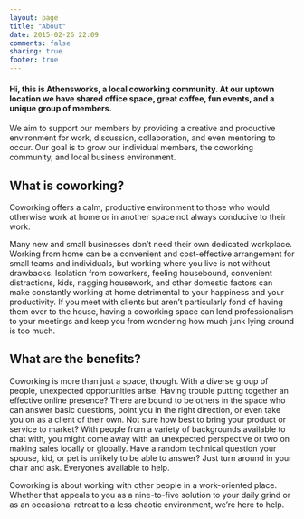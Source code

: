 ```yaml
---
layout: page
title: "About"
date: 2015-02-26 22:09
comments: false
sharing: true
footer: true
---
```


#### Hi, this is Athensworks, a local coworking community. At our uptown location we have shared office space, great coffee, fun events, and a unique group of members.

We aim to support our members by providing a creative and productive environment for work, discussion, collaboration, and even mentoring to occur. Our goal is to grow our individual members, the coworking community, and local business environment.

What is coworking?
------------------
Coworking offers a calm, productive environment to those who would otherwise work at home or in another space not always conducive to their work.

Many new and small businesses don’t need their own dedicated workplace. Working from home can be a convenient and cost-effective arrangement for small teams and individuals, but working where you live is not without drawbacks. Isolation from coworkers, feeling housebound, convenient distractions, kids, nagging housework, and other domestic factors can make constantly working at home detrimental to your happiness and your productivity. If you meet with clients but aren’t particularly fond of having them over to the house, having a coworking space can lend professionalism to your meetings and keep you from wondering how much junk lying around is too much.


What are the benefits?
----------------------
Coworking is more than just a space, though. With a diverse group of people, unexpected opportunities arise. Having trouble putting together an effective online presence? There are bound to be others in the space who can answer basic questions, point you in the right direction, or even take you on as a client of their own. Not sure how best to bring your product or service to market? With people from a variety of backgrounds available to chat with, you might come away with an unexpected perspective or two on making sales locally or globally. Have a random technical question your spouse, kid, or pet is unlikely to be able to answer? Just turn around in your chair and ask. Everyone’s available to help.

Coworking is about working with other people in a work-oriented place. Whether that appeals to you as a nine-to-five solution to your daily grind or as an occasional retreat to a less chaotic environment, we’re here to help.
